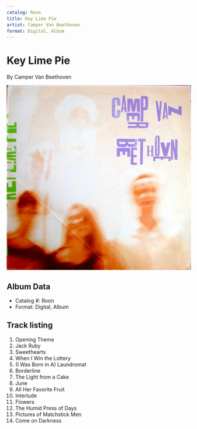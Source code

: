 ```yaml
---
catalog: Roon
title: Key Lime Pie
artist: Camper Van Beethoven
format: Digital, Album
---
```


# Key Lime Pie

By Camper Van Beethoven

![](../../assets/albumcovers/Camper_Van_Beethoven-Key_Lime_Pie.png)

## Album Data

- Catalog #: Roon
- Format: Digital, Album


## Track listing


1. Opening Theme
2. Jack Ruby
3. Sweethearts
4. When I Win the Lottery
5. (I Was Born in A) Laundromat
6. Borderline
7. The Light from a Cake
8. June
9. All Her Favorite Fruit
10. Interlude
11. Flowers
12. The Humid Press of Days
13. Pictures of Matchstick Men
14. Come on Darkness

